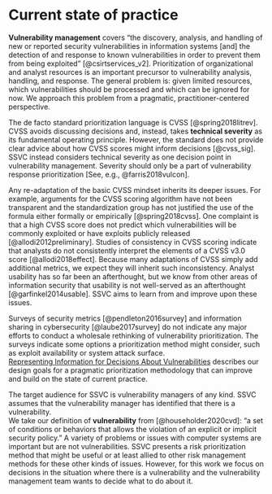 

# Current state of practice

**Vulnerability management** covers “the discovery, analysis, and handling of new or reported security vulnerabilities in information systems \[and\] the detection of and response to known vulnerabilities in order to prevent them from being exploited” [@csirtservices_v2].
Prioritization of organizational and analyst resources is an important precursor to vulnerability analysis, handling, and response.
The general problem is: given limited resources, which vulnerabilities should be processed and which can be ignored for now. We approach this problem from a pragmatic, practitioner-centered perspective.

The de facto standard prioritization language is CVSS [@spring2018litrev].
CVSS avoids discussing decisions and, instead, takes **technical severity** as its fundamental operating principle.
However, the standard does not provide clear advice about how CVSS scores might inform decisions [@cvss_sig].
SSVC instead considers technical severity as one decision point in vulnerability management.
Severity should only be a part of vulnerability response prioritization [See, e.g., @farris2018vulcon].

Any re-adaptation of the basic CVSS mindset inherits its deeper issues.
For example, arguments for the CVSS scoring algorithm have not been transparent and the standardization group has not justified the use of the formula either formally or empirically [@spring2018cvss].
One complaint is that a high CVSS score does not predict which vulnerabilities will be commonly exploited or have exploits publicly released [@allodi2012preliminary].
Studies of consistency in CVSS scoring indicate that analysts do not consistently interpret the elements of a CVSS v3.0 score [@allodi2018effect].
Because many adaptations of CVSS simply add additional metrics, we expect they will inherit such inconsistency.
Analyst usability has so far been an afterthought, but we know from other areas of information security that usability is not well-served as an afterthought [@garfinkel2014usable].
SSVC aims to learn from and improve upon these issues.

Surveys of security metrics [@pendleton2016survey] and information sharing in cybersecurity [@laube2017survey] do not indicate any major efforts to conduct a wholesale rethinking of vulnerability prioritization.
The surveys indicate some options a prioritization method might consider, such as exploit availability or system attack surface.  
[Representing Information for Decisions About Vulnerabilities](#representing-information-for-decisions-about-vulnerabilities) describes our design goals for a pragmatic prioritization methodology that can improve and build on the state of current practice.  

The target audience for SSVC is vulnerability managers of any kind.
SSVC assumes that the vulnerability manager has identified that there is a vulnerability.  
We take our definition of **vulnerability** from [@householder2020cvd]: “a set of conditions or behaviors that allows the violation of an explicit or implicit security policy.”
A variety of problems or issues with computer systems are important but are not vulnerabilities.
SSVC presents a risk prioritization method that might be useful or at least allied to other risk management methods for these other kinds of issues.
However, for this work we focus on decisions in the situation where there is a vulnerability and the vulnerability management team wants to decide what to do about it.
